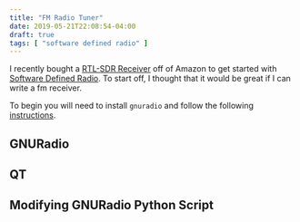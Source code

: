 ```yaml
---
title: "FM Radio Tuner"
date: 2019-05-21T22:08:54-04:00
draft: true
tags: [ "software defined radio" ]
---
```


I recently bought a [RTL-SDR Receiver](https://www.amazon.com/RTL-SDR-Blog-RTL2832U-Software-Telescopic/dp/B011HVUEME/ref=sr_1_3) off of Amazon to get started with [Software Defined Radio](https://en.wikipedia.org/wiki/Software-defined_radio). To start off, I thought that it would be great if I can write a fm receiver.

To begin you will need to install `gnuradio` and follow the following [instructions](https://osmocom.org/projects/rtl-sdr/wiki/Rtl-sdr). 

## GNURadio





## QT





## Modifying GNURadio Python Script



